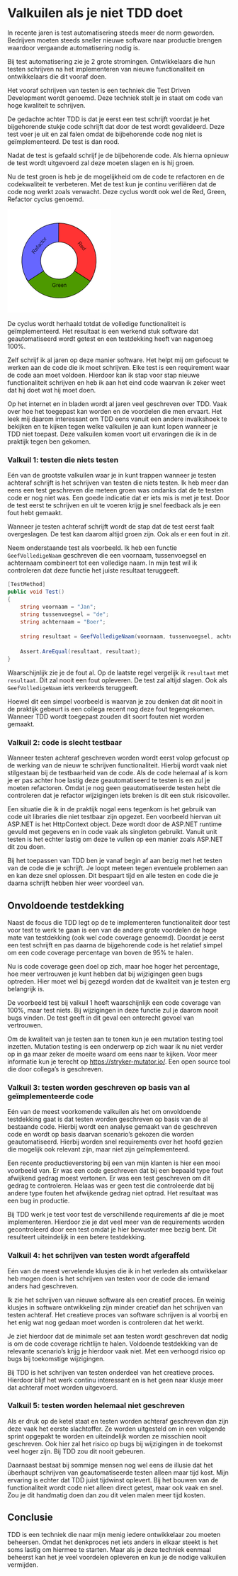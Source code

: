 # Valkuilen als je niet TDD doet

In recente jaren is test automatisering steeds meer de norm geworden. Bedrijven moeten steeds sneller nieuwe software naar productie brengen waardoor vergaande automatisering nodig is.

Bij test automatisering zie je 2 grote stromingen. Ontwikkelaars die hun testen schrijven na het implementeren van nieuwe functionaliteit en ontwikkelaars die dit vooraf doen.

Het vooraf schrijven van testen is een techniek die Test Driven Development wordt genoemd. Deze techniek stelt je in staat om code van hoge kwaliteit te schrijven.

De gedachte achter TDD is dat je eerst een test schrijft voordat je het bijgehorende stukje code schrijft dat door de test wordt gevalideerd. Deze test voer je uit en zal falen omdat de bijbehorende code nog niet is geïmplementeerd. De test is dan rood.

Nadat de test is gefaald schrijf je de bijbehorende code. Als hierna opnieuw de test wordt uitgevoerd zal deze moeten slagen en is hij groen.

Nu de test groen is heb je de mogelijkheid om de code te refactoren en de codekwaliteit te verbeteren. Met de test kun je continu verifiëren dat de code nog werkt zoals verwacht. Deze cyclus wordt ook wel de Red, Green, Refactor cyclus genoemd.

![Red, Green, Refactory](../../static/images/valkuilen-als-je-niet-TDD-doet.png)

De cyclus wordt herhaald totdat de volledige functionaliteit is geïmplementeerd. Het resultaat is een werkend stuk software dat geautomatiseerd wordt getest en een testdekking heeft van nagenoeg 100%.

Zelf schrijf ik al jaren op deze manier software. Het helpt mij om gefocust te werken aan de code die ik moet schrijven. Elke test is een requirement waar de code aan moet voldoen. Hierdoor kan ik stap voor stap nieuwe functionaliteit schrijven en heb ik aan het eind code waarvan ik zeker weet dat hij doet wat hij moet doen.

Op het internet en in bladen wordt al jaren veel geschreven over TDD. Vaak over hoe het toegepast kan worden en de voordelen die men ervaart. Het leek mij daarom interessant om TDD eens vanuit een andere invalkshoek te bekijken en te kijken tegen welke valkuilen je aan kunt lopen wanneer je TDD niet toepast. Deze valkuilen komen voort uit ervaringen die ik in de praktijk tegen ben gekomen.

### Valkuil 1: testen die niets testen
Eén van de grootste valkuilen waar je in kunt trappen wanneer je testen achteraf schrijft is het schrijven van testen die niets testen. Ik heb meer dan eens een test geschreven die meteen groen was ondanks dat de te testen code er nog niet was. Een goede indicatie dat er iets mis is met je test. Door de test eerst te schrijven en uit te voeren krijg je snel feedback als je een fout hebt gemaakt.

Wanneer je testen achteraf schrijft wordt de stap dat de test eerst faalt overgeslagen. De test kan daarom altijd groen zijn. Ook als er een fout in zit.

Neem onderstaande test als voorbeeld. Ik heb een functie `GeefVolledigeNaam` geschreven die een voornaam, tussenvoegsel en achternaam combineert tot een volledige naam. In mijn test wil ik controleren dat deze functie het juiste resultaat teruggeeft.

```csharp
[TestMethod]
public void Test()
{
    string voornaam = "Jan";
    string tussenvoegsel = "de";
    string achternaam = "Boer";

    string resultaat = GeefVolledigeNaam(voornaam, tussenvoegsel, achternaam);

    Assert.AreEqual(resultaat, resultaat);
}
```

Waarschijnlijk zie je de fout al. Op de laatste regel vergelijk ik `resultaat` met `resultaat`. Dit zal nooit een fout opleveren. De test zal altijd slagen. Ook als `GeefVolledigeNaam` iets verkeerds teruggeeft.

Hoewel dit een simpel voorbeeld is waarvan je zou denken dat dit nooit in de praktijk gebeurt is een collega recent nog deze fout tegengekomen. Wanneer TDD wordt toegepast zouden dit soort fouten niet worden gemaakt.

### Valkuil 2: code is slecht testbaar
Wanneer testen achteraf geschreven worden wordt eerst volop gefocust op de werking van de nieuw te schrijven functionaliteit. Hierbij wordt vaak niet stilgestaan bij de testbaarheid van de code. Als de code helemaal af is kom je er pas achter hoe lastig deze geautomatiseerd te testen is en zul je moeten refactoren. Omdat je nog geen geautomatiseerde testen hebt die controleren dat je refactor wijzigingen iets breken is dit een stuk risicovoller.

Een situatie die ik in de praktijk nogal eens tegenkom is het gebruik van code uit libraries die niet testbaar zijn opgezet. Een voorbeeld hiervan uit ASP.NET is het HttpContext object. Deze wordt door de ASP.NET runtime gevuld met gegevens en in code vaak als singleton gebruikt. Vanuit unit testen is het echter lastig om deze te vullen op een manier zoals ASP.NET dit zou doen.

Bij het toepassen van TDD ben je vanaf begin af aan bezig met het testen van de code die je schrijft. Je loopt meteen tegen eventuele problemen aan en kan deze snel oplossen. Dit bespaart tijd en alle testen en code die je daarna schrijft hebben hier weer voordeel van.

## Onvoldoende testdekking
Naast de focus die TDD legt op de te implementeren functionaliteit door test voor test te werk te gaan is een van de andere grote voordelen de hoge mate van testdekking (ook wel code coverage genoemd). Doordat je eerst een test schrijft en pas daarna de bijgehorende code is het relatief simpel om een code coverage percentage van boven de 95% te halen.

Nu is code coverage geen doel op zich, maar hoe hoger het percentage, hoe meer vertrouwen je kunt hebben dat bij wijzigingen geen bugs optreden. Hier moet wel bij gezegd worden dat de kwaliteit van je testen erg belangrijk is.

De voorbeeld test bij valkuil 1 heeft waarschijnlijk een code coverage van 100%, maar test niets. Bij wijzigingen in deze functie zul je daarom nooit bugs vinden. De test geeft in dit geval een onterecht gevoel van vertrouwen.

Om de kwaliteit van je testen aan te tonen kun je een mutation testing tool inzetten. Mutation testing is een onderwerp op zich waar ik nu niet verder op in ga maar zeker de moeite waard om eens naar te kijken. Voor meer informatie kun je terecht op https://stryker-mutator.io/. Een open source tool die door collega’s is geschreven.

### Valkuil 3: testen worden geschreven op basis van al geïmplementeerde code
Eén van de meest voorkomende valkuilen als het om onvoldoende testdekking gaat is dat testen worden geschreven op basis van de al bestaande code. Hierbij wordt een analyse gemaakt van de geschreven code en wordt op basis daarvan scenario’s gekozen die worden geautomatiseerd. Hierbij worden snel requirements over het hoofd gezien die mogelijk ook relevant zijn, maar niet zijn geïmplementeerd.

Een recente productieverstoring bij een van mijn klanten is hier een mooi voorbeeld van. Er was een code geschreven dat bij een bepaald type fout afwijkend gedrag moest vertonen. Er was een test geschreven om dit gedrag te controleren. Helaas was er geen test die controleerde dat bij andere type fouten het afwijkende gedrag niet optrad. Het resultaat was een bug in productie.

Bij TDD werk je test voor test de verschillende requirements af die je moet implementeren. Hierdoor zie je dat veel meer van de requirements worden gecontroleerd door een test omdat je hier bewuster mee bezig bent. Dit resulteert uiteindelijk in een betere testdekking.

### Valkuil 4: het schrijven van testen wordt afgeraffeld 
Eén van de meest vervelende klusjes die ik in het verleden als ontwikkelaar heb mogen doen is het schrijven van testen voor de code die iemand anders had geschreven.

Ik zie het schrijven van nieuwe software als een creatief proces. En weinig klusjes in software ontwikkeling zijn minder creatief dan het schrijven van testen achteraf. Het creatieve proces van software schrijven is al voorbij en het enig wat nog gedaan moet worden is controleren dat het werkt.

Je ziet hierdoor dat de minimale set aan testen wordt geschreven dat nodig is om de code coverage richtlijn te halen. Voldoende testdekking van de relevante scenario’s krijg je hierdoor vaak niet. Met een verhoogd risico op bugs bij toekomstige wijzigingen.

Bij TDD is het schrijven van testen onderdeel van het creatieve proces. Hierdoor blijf het werk continu interessant en is het geen naar klusje meer dat achteraf moet worden uitgevoerd.

### Valkuil 5: testen worden helemaal niet geschreven
Als er druk op de ketel staat en testen worden achteraf geschreven dan zijn deze vaak het eerste slachtoffer. Ze worden uitgesteld om in een volgende sprint opgepakt te worden en uiteindelijk worden ze misschien nooit geschreven. Ook hier zal het risico op bugs bij wijzigingen in de toekomst veel hoger zijn. Bij TDD zou dit nooit gebeuren.

Daarnaast bestaat bij sommige mensen nog wel eens de illusie dat het überhaupt schrijven van geautomatiseerde testen alleen maar tijd kost. Mijn ervaring is echter dat TDD juist tijdwinst oplevert. Bij het bouwen van de functionaliteit wordt code niet alleen direct getest, maar ook vaak en snel. Zou je dit handmatig doen dan zou dit velen malen meer tijd kosten.

## Conclusie
TDD is een techniek die naar mijn menig iedere ontwikkelaar zou moeten beheersen. Omdat het denkproces net iets anders in elkaar steekt is het soms lastig om hiermee te starten. Maar als je deze techniek eenmaal beheerst kan het je veel voordelen opleveren en kun je de nodige valkuilen vermijden.